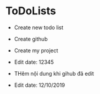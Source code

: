 # ToDoLists


- Create new todo list
- Create github
- Create my project
- Edit date: 12345

- THêm nội dung khi gihub đã edit
- Edit date: 12/10/2019
